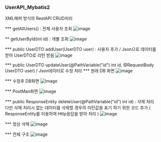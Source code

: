 ### UserAPI_Mybatis2
XML매퍼 방식의 RestAPI CRUD처리

*** getAllUsers() : 전체 사용자 조회
![image](https://github.com/user-attachments/assets/1ac4fa2d-1dc7-4d38-a653-8c9e508f9291)

** getUserById(int id) : 개별 조회
![image](https://github.com/user-attachments/assets/f96547a2-1676-4a51-a8c8-c8b66f028beb)

*** public UserDTO addUser(UserDTO user) : 사용자 추가 / Json으로 데이터를 받아 UserDTO로 리턴 받음
![image](https://github.com/user-attachments/assets/a5645ec5-77bc-401c-b23d-fb160ab8c107)


*** public UserDTO updateUser(@PathVariable("id") int id, @RequestBody UserDTO user)  / Json데이터로 수정 처리
*** 원래 DB 화면
![image](https://github.com/user-attachments/assets/d2661927-d030-4970-9385-aa6af65acf21)

*** 수정후 DB화면
![image](https://github.com/user-attachments/assets/c212b357-e3ac-4be7-8af6-a18df8eff60e)

*** PostMan화면
![image](https://github.com/user-attachments/assets/f693c2f4-7185-40a5-bd8b-714867b9e78e)

*** public ResponseEntity<String> deleteUser(@PathVariable("id") int id) : 삭제 처리
다만 삭제 처리시 없는 데이터를 삭제할 경우의 리턴값을 표기 하기 위한 코드 추가 ( ResponseEntity를 이용하여 Http응답을 받아 처리 )
![image](https://github.com/user-attachments/assets/aa0ffc9c-dc3e-49dd-8ed3-33d6acd86b81)

*** 정상 삭제
![image](https://github.com/user-attachments/assets/ff71e616-a0c6-4564-8502-dc9d99961340)


*** 전체 구조
![image](https://github.com/user-attachments/assets/df31ed70-d621-46a9-953a-e766b03a0460)
